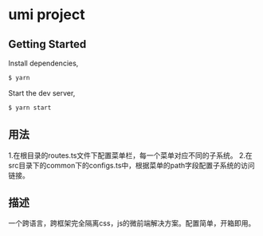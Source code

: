 # umi project

## Getting Started

Install dependencies,

```bash
$ yarn
```

Start the dev server,

```bash
$ yarn start
```

## 用法

1.在根目录的routes.ts文件下配置菜单栏，每一个菜单对应不同的子系统。
2.在src目录下的common下的configs.ts中，根据菜单的path字段配置子系统的访问链接。

## 描述

一个跨语言，跨框架完全隔离css，js的微前端解决方案。配置简单，开箱即用。